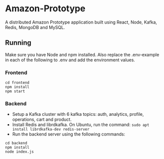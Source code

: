 # Amazon-Prototype
A distributed Amazon Prototype application built using React, Node, Kafka, Redis, MongoDB and MySQL.

## Running

Make sure you have Node and npm installed. Also replace the .env-example in each of the following to .env and add the environment values.

### Frontend

```
cd frontend
npm install
npm start
```

### Backend

- Setup a Kafka cluster with 6 kafka topics: auth, analytics, profile, operations, cart and product.
- Install Redis and librdkafka. On Ubuntu, run the command: `sudo apt install librdkafka-dev redis-server`
- Run the backend server using the following commands:
```
cd backend
npm install
node index.js
```
